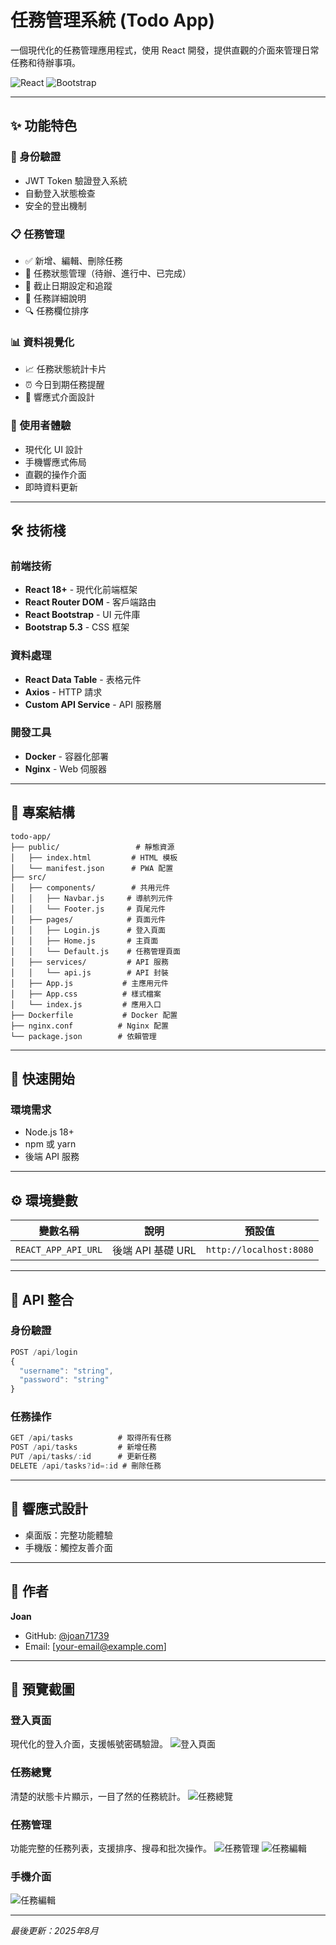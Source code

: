 # 任務管理系統 (Todo App)

一個現代化的任務管理應用程式，使用 React 開發，提供直觀的介面來管理日常任務和待辦事項。

![React](https://img.shields.io/badge/React-18+-blue.svg)
![Bootstrap](https://img.shields.io/badge/Bootstrap-5.3+-purple.svg)

---

## ✨ 功能特色

### 🔐 身份驗證
- JWT Token 驗證登入系統
- 自動登入狀態檢查
- 安全的登出機制

### 📋 任務管理
- ✅ 新增、編輯、刪除任務
- 🔄 任務狀態管理（待辦、進行中、已完成）
- 📅 截止日期設定和追蹤
- 📝 任務詳細說明
- 🔍 任務欄位排序

### 📊 資料視覺化
- 📈 任務狀態統計卡片
- ⏰ 今日到期任務提醒
- 📱 響應式介面設計

### 🎨 使用者體驗
- 現代化 UI 設計
- 手機響應式佈局
- 直觀的操作介面
- 即時資料更新

---

## 🛠 技術棧

### 前端技術
- **React 18+** - 現代化前端框架
- **React Router DOM** - 客戶端路由
- **React Bootstrap** - UI 元件庫
- **Bootstrap 5.3** - CSS 框架

### 資料處理
- **React Data Table** - 表格元件
- **Axios** - HTTP 請求
- **Custom API Service** - API 服務層

### 開發工具
- **Docker** - 容器化部署
- **Nginx** - Web 伺服器

---

## 📂 專案結構

```
todo-app/
├── public/                 # 靜態資源
│   ├── index.html         # HTML 模板
│   └── manifest.json      # PWA 配置
├── src/
│   ├── components/        # 共用元件
│   │   ├── Navbar.js     # 導航列元件
│   │   └── Footer.js     # 頁尾元件
│   ├── pages/            # 頁面元件
│   │   ├── Login.js      # 登入頁面
│   │   ├── Home.js       # 主頁面
│   │   └── Default.js    # 任務管理頁面
│   ├── services/         # API 服務
│   │   └── api.js        # API 封裝
│   ├── App.js           # 主應用元件
│   ├── App.css          # 樣式檔案
│   └── index.js         # 應用入口
├── Dockerfile           # Docker 配置
├── nginx.conf          # Nginx 配置
└── package.json        # 依賴管理
```

---

## 🚀 快速開始

### 環境需求
- Node.js 18+
- npm 或 yarn
- 後端 API 服務

---

## ⚙️ 環境變數

| 變數名稱            | 說明              | 預設值                  |
| ------------------- | ----------------- | ----------------------- |
| `REACT_APP_API_URL` | 後端 API 基礎 URL | `http://localhost:8080` |

---

## 🔌 API 整合

### 身份驗證
```javascript
POST /api/login
{
  "username": "string",
  "password": "string"
}
```

### 任務操作
```javascript
GET /api/tasks          # 取得所有任務
POST /api/tasks         # 新增任務
PUT /api/tasks/:id      # 更新任務
DELETE /api/tasks?id=:id # 刪除任務
```

---

## 📱 響應式設計

- 桌面版：完整功能體驗
- 手機版：觸控友善介面

---

## 👤 作者

**Joan**
- GitHub: [@joan71739](https://github.com/joan71739)
- Email: [your-email@example.com]

---

## 📸 預覽截圖

### 登入頁面
現代化的登入介面，支援帳號密碼驗證。
![登入頁面](./images/login.png)

### 任務總覽
清楚的狀態卡片顯示，一目了然的任務統計。
![任務總覽](./images/taskCard.png
)

### 任務管理
功能完整的任務列表，支援排序、搜尋和批次操作。
![任務管理](./images/taskList.png)
![任務編輯](./images/taskEdit.png)


### 手機介面
![任務編輯](./images/phone.png)

---

*最後更新：2025年8月*